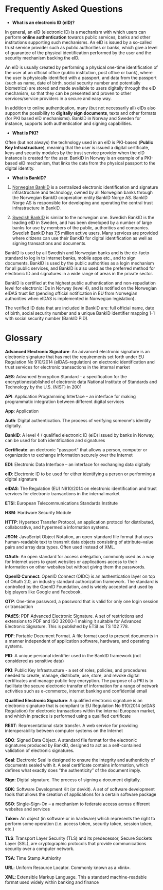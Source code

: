 # Frequently Asked Questions

* **What is an electronic ID \(eID\)?**

In general, an eID \(electronic ID\) is a mechanism with which users can perform **online authentication** towards public services, banks and other institutions supporting such mechanisms. An eID is issued by a so-called trust service provider such as public authorities or banks, which give a level of guarantee of the physical identification performed by the user and the security mechanism backing the eID.

An eID is usually created by performing a physical one-time identification of the user at an official office \(public institution, post office or bank\), where the user is physically identified with a passport, and data from the passport \(such as name, date of birth, social security number and potentially biometrics\) are stored and made available to users digitally through the eID mechanism, so that they can be presented and proven to other services/service providers in a secure and easy way.

In addition to online authentication, many \(but not necessarily all\) eIDs also support the possibility to **digitally sign documents**, texts and other formats \(for PKI based eID mechanisms\). BankID in Norway and Sweden for instance, supports both authentication and signing capabilities.

* **What is PKI?**

Often \(but not always\) the technology used in an eID is PKI-based \(**Public Key Infrastructure**\), meaning that the user is issued a digital certificate, keys and security modules by the trust service provider when the eID instance is created for the user. BankID in Norway is an example of a PKI-based eID mechanism, that links the data from the physical passport to the digital identity.

* **What is BankID?**

1. [Norwegian BankID](/eid-providers/norwegian-bankid.md) is a centralized electronic identification and signature infrastructure and technology, owned by all Norwegian banks through the Norwegian BankID cooperation entity BankID Norge AS. BankID Norge AS is responsible for developing and operating the central trust infrastructure in BankID.

2. [Swedish BankID](/eid-providers/swedish-bankid.md) is similar to the norwegian one. Swedish BankID is the leading eID in Sweden, and has been developed by a number of large banks for use by members of the public, authorities and companies. Swedish BankID has 7,5 million active users. Many services are provided where citizens can use their BankID for digital identification as well as signing transactions and documents.

BankID is used by all Swedish and Norwegian banks and is the de-facto standard to log in to Internet banks, mobile apps etc., and to sign documents. BankID is used by the public authorities as a login mechanism for all public services, and BankID is also used as the preferred method for electronic ID and signatures in a wide range of areas in the private sector.

BankID is certified at the highest public authentication and non-repudiation level for electronic IDs in Norway \(level 4\), and is notified on the Norwegian eIDAS trust list \(pending official notification in EU from Norwegian authorities when eIDAS is implemented in Norwegian legislation\).

The verified ID data that are included in BankID are: full official name, date of birth, social security number and a unique BankID identifier mapping 1-1 with social security number \(BankID PID\).

# Glossary

**Advanced Electronic Signature**: An advanced electronic signature is an electronic signature that has met the requirements set forth under EU Regulation No 910/2014 \(eIDAS-regulation\) on electronic identification and trust services for electronic transactions in the internal market

**AES**: Advanced Encryption Standard -  a specification for the encryptionestablished of electronic data National Institute of Standards and Technology by the U.S.  \(NIST\) in 2001

**API**: Application Programming Interface – an interface for making programmatic integration between different digital services

**App**: Application

**Auth**: Digital authentication. The process of verifying someone's identity digitally.

**BankID**: A level 4 / qualified electronic ID \(eID\) issued by banks in Norway, can be used for both identification and signatures

**Certificate**: an electronic "passport" that allows a person, computer or organization to exchange information securely over the Internet

**EDI**: Electronic Data Interface – an interface for exchanging data digitally

**eID**: Electronic ID to be used for either identifying a person or performing a digital signature

**eIDAS**: The Regulation \(EU\) N910/2014 on electronic identification and trust services for electronic transactions in the internal market

**ETSI**: European Telecommunications Standards Institute

**HSM**: Hardware Security Module

**HTTP**: Hypertext Transfer Protocol, an application protocol for distributed, collaborative, and hypermedia information systems.

**JSON**: JavaScript Object Notation, an open-standard file format that uses human-readable text to transmit data objects consisting of attribute–value pairs and array data types. Often used instead of XML.

**OAuth**: An open standard for access delegation, commonly used as a way for Internet users to grant websites or applications access to their information on other websites but without giving them the passwords.

**OpenID Connect**: OpenID Connect \(OIDC\) is an authentication layer on top of OAuth 2.0, an industry standard authorization framework. The standard is controlled by the OpenID Foundation, and is widely accepted and used by big players like Google and Facebook.

**OTP**: One-time password, a password that is valid for only one login session or transaction

**PAdES**: PDF Advanced Electronic Signature. A set of restrictions and extensions to PDF and ISO 32000-1 making it suitable for Advanced Electronic Signature. This is published by ETSI as TS 102 778.

**PDF**: Portable Document Format. A file format used to present documents in a manner independent of application software, hardware, and operating systems.

**PID**: A unique personal identifier used in the BankID framework \(not considered as sensitive data\)

**PKI**: Public Key Infrastructure -  a set of roles, policies, and procedures needed to create, manage, distribute, use, store, and revoke digital certificates and manage public-key encryption. The purpose of a PKI is to facilitate the secure electronic transfer of information for a range of network activities such as e-commerce, internet banking and confidential email

**Qualified Electronic Signature**: A qualified electronic signature is an electronic signature that is compliant to EU Regulation No 910/2014 \(eIDAS Regulation\) for electronic transactions within the internal European market, and which in practice is performed using a qualified certificate

**REST**: Representational state transfer. A web service for providing interoperability between computer systems on the Internet

**SDO**: Signed Data Object. A standard file format for the electronic signatures produced by BankID, designed to act as a self-contained validation of electronic signatures.

**Seal**:  Electronic Seal is designed to ensure the integrity and authenticity of documents sealed with it. A seal certificate contains information, which defines what exactly does “the authenticity” of the document imply.

**Sign**: Digital signature. The process of signing a document digitally.

**SDK**: Software Development Kit \(or devkit\). A set of software development tools that allows the creation of applications for a certain software package

**SSO**: Single-Sign-On – a mechanism to federate access across different websites and services

**Token**: An object \(in software or in hardware\) which represents the right to perform some operation \(i.e. access token, security token, session token, etc.\)

**TLS**: Transport Layer Security \(TLS\) and its predecessor, Secure Sockets Layer \(SSL\), are cryptographic protocols that provide communications security over a computer network.

**TSA**: Time Stamp Authiority

**URL**: Uniform Resource Locator. Commonly known as a «link».

**XML**: Extensible Markup Language. This a standard machine-readable format used widely within banking and finance

